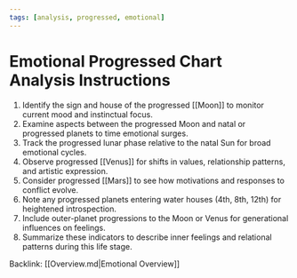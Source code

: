 ```yaml
---
tags: [analysis, progressed, emotional]
---
```

# Emotional Progressed Chart Analysis Instructions

1. Identify the sign and house of the progressed [[Moon]] to monitor current mood and instinctual focus.
2. Examine aspects between the progressed Moon and natal or progressed planets to time emotional surges.
3. Track the progressed lunar phase relative to the natal Sun for broad emotional cycles.
4. Observe progressed [[Venus]] for shifts in values, relationship patterns, and artistic expression.
5. Consider progressed [[Mars]] to see how motivations and responses to conflict evolve.
6. Note any progressed planets entering water houses (4th, 8th, 12th) for heightened introspection.
7. Include outer-planet progressions to the Moon or Venus for generational influences on feelings.
8. Summarize these indicators to describe inner feelings and relational patterns during this life stage.

Backlink: [[Overview.md|Emotional Overview]]
